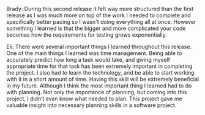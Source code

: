 Brady: During this second release it felt way more structured than the first release as I was much more on top of the work I needed to complete and specifically better pacing so I wasn't doing everything all at once. However something I learned is that the bigger and more complicated your code becomes how the requirements for testing grows exponentially.

Eli: There were several important things I learned throughout this release. One of the main things I learned was time management. Being able to accurately predict how long a task would take, and giving myself appropriate time for that task has been extremely important in completing the project. I also had to learn the technology, and be able to start working with it in a short amount of time. Having this skill will be extremely beneficial in my future. Although I think the most important thing I learned had to do with planning. Not only the importance of planning, but coming into this project, I didn’t even know what needed to plan. This project gave me valuable insight into necessary planning skills in a software project. 

